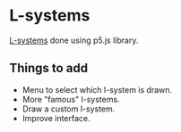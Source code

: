 # L-systems

[L-systems](https://en.wikipedia.org/wiki/L-system) done using p5.js library.

## Things to add

* Menu to select which l-system is drawn.
* More "famous" l-systems.
* Draw a custom l-system.
*	Improve interface.
